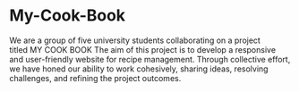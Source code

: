 # My-Cook-Book
We are a group of five university students collaborating on a project titled MY COOK BOOK The aim of this project is to develop a responsive and user-friendly website for recipe management. Through collective effort, we have honed our ability to work cohesively, sharing ideas, resolving challenges, and refining the project outcomes. 
